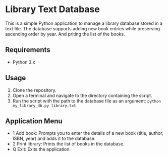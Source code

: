 # Library Text Database

This is a simple Python application to manage a library database stored in a text file. The database supports adding new book entries while preserving ascending order by year. And priting the list of the books.

## Requirements
- Python 3.x

## Usage
1. Clone the repository.
2. Open a terminal and navigate to the directory containing the script.
3. Run the script with the path to the database file as an argument: `python my_library_db.py library.txt`

## Application Menu
- 1 Add book: Prompts you to enter the details of a new book (title, author, ISBN, year) and adds it to the database.
- 2 Print library: Prints the list of books in the database.
- Q Exit: Exits the application.
